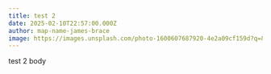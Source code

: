 ```yaml
---
title: test 2
date: 2025-02-10T22:57:00.000Z
author: map-name-james-brace
image: https://images.unsplash.com/photo-1600607687920-4e2a09cf159d?q=80&w=2070&auto=format&fit=crop&ixlib=rb-4.0.3&ixid=M3wxMjA3fDB8MHxwaG90by1wYWdlfHx8fGVufDB8fHx8fA%3D%3D
---
```

test 2 body

